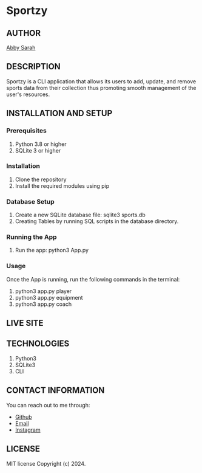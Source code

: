 # Sportzy

## AUTHOR
[Abby Sarah](https://github.com/mendarr)

## DESCRIPTION
Sportzy is a CLI application that allows its users to add, update, and remove sports data from their collection thus promoting smooth management of the user's resources.

## INSTALLATION AND SETUP
### Prerequisites
1. Python 3.8 or higher
2. SQLite 3 or higher

### Installation
1. Clone the repository
2. Install the required modules using pip

### Database Setup
1. Create a new SQLite database file: sqlite3 sports.db
2. Creating Tables by running SQL scripts in the database directory.

### Running the App
1. Run the app: python3 App.py

### Usage
Once the App is running, run the following commands in the terminal:
1. python3 app.py player
2. python3 app.py equipment
3. python3 app.py coach

## LIVE SITE

## TECHNOLOGIES
1. Python3
2. SQLite3
3. CLI

## CONTACT INFORMATION
You can reach out to me through:
- [Github](https://github.com/mendarr)
- [Email](https://mail.google.com/mail)
- [Instagram](https://www.instagram.com/men.darr)

## LICENSE
MIT license
Copyright (c) 2024.

